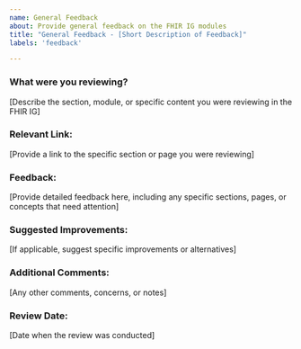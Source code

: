 ```yaml
---
name: General Feedback
about: Provide general feedback on the FHIR IG modules
title: "General Feedback - [Short Description of Feedback]"
labels: 'feedback'

---
```


### What were you reviewing?
[Describe the section, module, or specific content you were reviewing in the FHIR IG]

### Relevant Link:
[Provide a link to the specific section or page you were reviewing]

### Feedback:
[Provide detailed feedback here, including any specific sections, pages, or concepts that need attention]

### Suggested Improvements:
[If applicable, suggest specific improvements or alternatives]

### Additional Comments:
[Any other comments, concerns, or notes]

### Review Date:
[Date when the review was conducted]
